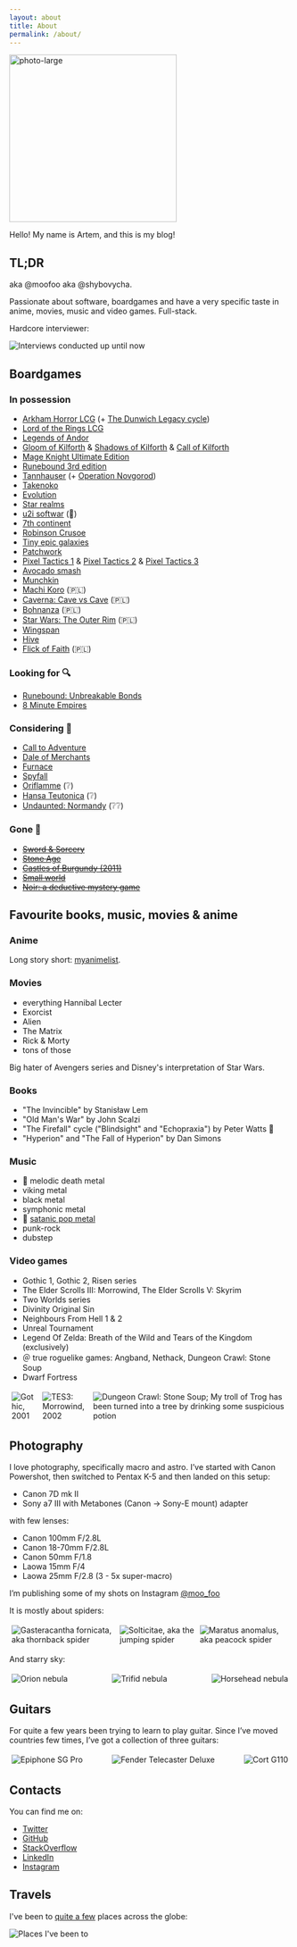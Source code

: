 ```yaml
---
layout: about
title: About
permalink: /about/
---
```


<img src="/images/about/photo-large-compressed-2.webp" alt="photo-large" width="300">

Hello! My name is Artem, and this is my blog!

## TL;DR

aka @moofoo aka @shybovycha.

Passionate about software, boardgames and have a very specific taste in anime, movies, music and video games. Full-stack.

Hardcore interviewer:

<img src="/images/about/interview-stats.webp" alt="Interviews conducted up until now">

## Boardgames

### In possession

* [Arkham Horror LCG](https://boardgamegeek.com/boardgame/205637/arkham-horror-card-game) (+ [The Dunwich Legacy cycle](https://boardgamegeek.com/boardgame/208545/arkham-horror-card-game-dunwich-legacy-expansion))
* [Lord of the Rings LCG](https://boardgamegeek.com/boardgame/77423/lord-rings-card-game)
* [Legends of Andor](https://boardgamegeek.com/boardgame/127398/legends-andor)
* [Gloom of Kilforth](https://boardgamegeek.com/boardgame/98527/gloom-kilforth-fantasy-quest-game) & [Shadows of Kilforth](https://boardgamegeek.com/boardgame/238916/shadows-kilforth-fantasy-quest-game) & [Call of Kilforth](https://boardgamegeek.com/boardgame/329121/call-kilforth-fantasy-quest-game)
* [Mage Knight Ultimate Edition](https://boardgamegeek.com/boardgame/248562/mage-knight-ultimate-edition)
* [Runebound 3rd edition](https://boardgamegeek.com/boardgame/181530/runebound-third-edition)
* [Tannhauser](https://boardgamegeek.com/boardgame/25261/tannhauser) (+ [Operation Novgorod](https://boardgamegeek.com/boardgameexpansion/31258/tannhauser-operation-novgorod))
* [Takenoko](https://boardgamegeek.com/boardgame/70919/takenoko)
* [Evolution](https://boardgamegeek.com/boardgame/155703/evolution)
* [Star realms](https://boardgamegeek.com/boardgame/147020/star-realms)
* [u2i softwar](https://softwar.u2i.com/) (<span title="Absolutely love!">🌟</span>)
* [7th continent](https://boardgamegeek.com/boardgame/180263/7th-continent)
* [Robinson Crusoe](https://boardgamegeek.com/boardgame/121921/robinson-crusoe-adventures-cursed-island)
* [Tiny epic galaxies](https://boardgamegeek.com/boardgame/163967/tiny-epic-galaxies)
* [Patchwork](https://boardgamegeek.com/boardgame/163412/patchwork)
* [Pixel Tactics 1](https://boardgamegeek.com/boardgame/125548/pixel-tactics) & [Pixel Tactics 2](https://boardgamegeek.com/boardgame/137423/pixel-tactics-2) & [Pixel Tactics 3](https://boardgamegeek.com/boardgame/152899/pixel-tactics-3)
* [Avocado smash](https://boardgamegeek.com/boardgame/261831/avocado-smash)
* [Munchkin](https://boardgamegeek.com/boardgame/1927/munchkin)
* [Machi Koro](https://boardgamegeek.com/boardgame/143884/machi-koro) (🇵🇱)
* [Caverna: Cave vs Cave](https://boardgamegeek.com/boardgame/220520/caverna-cave-vs-cave) (🇵🇱)
* [Bohnanza](https://boardgamegeek.com/boardgame/11/bohnanza) (🇵🇱)
* [Star Wars: The Outer Rim](https://boardgamegeek.com/boardgame/271896/star-wars-outer-rim) (🇵🇱)
* [Wingspan](https://boardgamegeek.com/boardgame/266192/wingspan)
* [Hive](https://boardgamegeek.com/boardgame/2655/hive)
* [Flick of Faith](https://boardgamegeek.com/boardgame/281194/flick-faith) (🇵🇱)

### Looking for 🔍

* [Runebound: Unbreakable Bonds](https://boardgamegeek.com/boardgameexpansion/225275/runebound-third-edition-unbreakable-bonds/)
* [8 Minute Empires](https://boardgamegeek.com/boardgame/131366/eight-minute-empire)

### Considering 🤔

* [Call to Adventure](https://boardgamegeek.com/boardgame/238992/call-adventure)
* [Dale of Merchants](https://boardgamegeek.com/boardgame/176165/dale-merchants)
* [Furnace](https://boardgamegeek.com/boardgame/318084/furnace)
* [Spyfall](https://boardgamegeek.com/boardgame/166384/spyfall)
* [Oriflamme](https://boardgamegeek.com/boardgame/287084/oriflamme) (<span title="Wondering">❔</span>)
* [Hansa Teutonica](https://boardgamegeek.com/boardgame/43015/hansa-teutonica) (<span title="Wondering">❔</span>)
* [Undaunted: Normandy](https://boardgamegeek.com/boardgame/268864/undaunted-normandy) (<span title="Wondering">❔❔</span>)

### Gone 💸

* [<del>Sword & Sorcery</del>](https://boardgamegeek.com/boardgame/170771/sword-sorcery)
* [<del>Stone Age</del>](https://boardgamegeek.com/boardgame/34635/stone-age)
* [<del>Castles of Burgundy (2011)</del>](https://boardgamegeek.com/boardgame/84876/castles-burgundy)
* [<del>Small world</del>](https://boardgamegeek.com/boardgame/40692/small-world)
* [<del>Noir: a deductive mystery game</del>](https://boardgamegeek.com/boardgame/102148/noir-deductive-mystery-game)

## Favourite books, music, movies & anime

### Anime

Long story short: [myanimelist](https://myanimelist.net/animelist/shybovycha).

### Movies

* everything Hannibal Lecter
* Exorcist
* Alien
* The Matrix
* Rick & Morty
* tons of those

Big hater of Avengers series and Disney's interpretation of Star Wars.

### Books

* "The Invincible" by Stanisław Lem
* "Old Man's War" by John Scalzi
* "The Firefall" cycle ("Blindsight" and "Echopraxia") by Peter Watts 🌟
* "Hyperion" and "The Fall of Hyperion" by Dan Simons

### Music

* 🤘 melodic death metal
* viking metal
* black metal
* symphonic metal
* 🤘 [satanic pop metal](https://www.metal-archives.com/bands/Semargl/35756)
* punk-rock
* dubstep

### Video games

* Gothic 1, Gothic 2, Risen series
* The Elder Scrolls III: Morrowind, The Elder Scrolls V: Skyrim
* Two Worlds series
* Divinity Original Sin
* Neighbours From Hell 1 & 2
* Unreal Tournament
* Legend Of Zelda: Breath of the Wild and Tears of the Kingdom (exclusively)
* ＠ true roguelike games: Angband, Nethack, Dungeon Crawl: Stone Soup
* Dwarf Fortress

<div class="inline-gallery">
  <div class="image"><img src="/images/about/game-gothic.webp" alt="Gothic, 2001"></div>
  <div class="image"><img src="/images/about/game-morrowind.webp" alt="TES3: Morrowind, 2002"></div>
  <div class="image"><img src="/images/about/game-stone-soup.webp" alt="Dungeon Crawl: Stone Soup; My troll of Trog has been turned into a tree by drinking some suspicious potion"></div>
</div>

## Photography

I love photography, specifically macro and astro. I’ve started with Canon Powershot, then switched to Pentax K-5 and then landed on this setup:

* Canon 7D mk II
* Sony a7 III with Metabones (Canon → Sony-E mount) adapter

with few lenses:

* Canon 100mm F/2.8L
* Canon 18-70mm F/2.8L
* Canon 50mm F/1.8
* Laowa 15mm F/4
* Laowa 25mm F/2.8 (3 - 5x super-macro)

I’m publishing some of my shots on Instagram [@moo_foo](https://www.instagram.com/moo_foo)

It is mostly about spiders:

<div class="inline-gallery">
  <div class="image"><img src="/images/about/macrophoto-spider4.webp" alt="Gasteracantha fornicata, aka thornback spider"></div>
  <div class="image"><img src="/images/about/macrophoto-spider2.webp" alt="Solticitae, aka the jumping spider"></div>
  <div class="image"><img src="/images/about/macrophoto-spider3.webp" alt="Maratus anomalus, aka peacock spider"></div>
</div>

And starry sky:

<div class="inline-gallery">
  <div class="image"><img src="/images/about/astrophoto-orion-2.webp" alt="Orion nebula"></div>
  <div class="image"><img src="/images/about/astrophoto-trifid.webp" alt="Trifid nebula"></div>
  <div class="image"><img src="/images/about/astrophoto-horsehead.webp" alt="Horsehead nebula"></div>
</div>

## Guitars

For quite a few years been trying to learn to play guitar. Since I’ve moved countries few times, I’ve got a collection of three guitars:

<div class="inline-gallery">
  <div class="image"><img src="/images/about/guitar-epiphone-sg-pro.webp" alt="Epiphone SG Pro"></div>
  <div class="image"><img src="/images/about/guitar-fender-telecaster-deluxe.webp" alt="Fender Telecaster Deluxe"></div>
  <div class="image"><img src="/images/about/guitar-cort-g-110.webp" alt="Cort G110"></div>
</div>


## Contacts

You can find me on:

* [Twitter](https://twitter.com/shybovycha)
* [GitHub](https://github.com/shybovycha)
* [StackOverflow](https://stackoverflow.com/users/330471/shybovycha)
* [LinkedIn](https://www.linkedin.com/in/shybovycha/)
* [Instagram](https://www.instagram.com/moo_foo)

## Travels

I've been to [quite a few](https://www.google.com/maps/d/edit?mid=1wrhzFS4aJfHBn5YB9vif0bWP8Bp9hC85&usp=sharing) places across the globe:

<img src="/images/about/map.webp" alt="Places I've been to">

<script src="/js/about.js"></script>

<style>
.inline-gallery {
  display: flex;
  justify-content: space-between;
}

.inline-gallery .image {
  margin: 4px;
}
</style>
